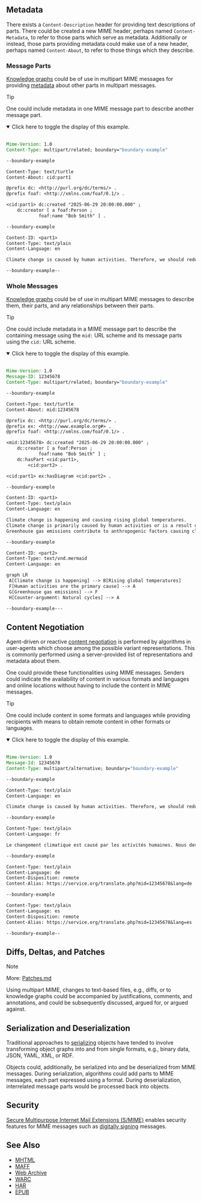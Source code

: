 ## Metadata

There exists a `Content-Description` header for providing text descriptions of parts. There could be created a new MIME header, perhaps named `Content-Metadata`, to refer to those parts which serve as metadata. Additionally or instead, those parts providing metadata could make use of a new header, perhaps named `Content-About`, to refer to those things which they describe.

### Message Parts

[Knowledge graphs](https://en.wikipedia.org/wiki/Knowledge_graph) could be of use in multipart MIME messages for providing [metadata](https://en.wikipedia.org/wiki/Metadata) about other parts in multipart messages.

> [!TIP]
> One could include metadata in one MIME message part to describe another message part.
> 
> <details open>
> <summary>Click here to toggle the display of this example.</summary>
> <br>
> 
> ```email
> Mime-Version: 1.0
> Content-Type: multipart/related; boundary="boundary-example"
> 
> --boundary-example
> 
> Content-Type: text/turtle
> Content-About: cid:part1
> 
> @prefix dc: <http://purl.org/dc/terms/> .
> @prefix foaf: <http://xmlns.com/foaf/0.1/> .
> 
> <cid:part1> dc:created "2025-06-29 20:00:00.000" ;
>     dc:creator [ a foaf:Person ;
>             foaf:name "Bob Smith" ] .
> 
> --boundary-example
> 
> Content-ID: <part1>
> Content-Type: text/plain
> Content-Language: en
> 
> Climate change is caused by human activities. Therefore, we should reduce carbon emissions.
> 
> --boundary-example--
> ```
> </details>

### Whole Messages

[Knowledge graphs](https://en.wikipedia.org/wiki/Knowledge_graph) could be of use in multipart MIME messages to describe them, their parts, and any relationships between their parts.

> [!TIP]
> One could include metadata in a MIME message part to describe the containing message using the `mid:` URL scheme and its message parts using the `cid:` URL scheme.
> 
> <details open>
> <summary>Click here to toggle the display of this example.</summary>
> <br>
> 
> ```email
> Mime-Version: 1.0
> Message-ID: 12345678
> Content-Type: multipart/related; boundary="boundary-example"
> 
> --boundary-example
> 
> Content-Type: text/turtle
> Content-About: mid:12345678
> 
> @prefix dc: <http://purl.org/dc/terms/> .
> @prefix ex: <http://www.example.org#> .
> @prefix foaf: <http://xmlns.com/foaf/0.1/> .
> 
> <mid:12345678> dc:created "2025-06-29 20:00:00.000" ;
>     dc:creator [ a foaf:Person ;
>             foaf:name "Bob Smith" ] ;
>     dc:hasPart <cid:part1>,
>         <cid:part2> .
> 
> <cid:part1> ex:hasDiagram <cid:part2> .
> 
> --boundary-example
> 
> Content-ID: <part1>
> Content-Type: text/plain
> Content-Language: en
> 
> Climate change is happening and causing rising global temperatures.
> Climate change is primarily caused by human activities or is a result of natural cycles.
> Greenhouse gas emissions contribute to anthropogenic factors causing climate change.
> 
> --boundary-example
> 
> Content-ID: <part2>
> Content-Type: text/vnd.mermaid
> Content-Language: en
> 
> graph LR
>  A[Climate change is happening] --> B[Rising global temperatures]
>  F[Human activities are the primary cause] --> A
>  G[Greenhouse gas emissions] --> F
>  H[Counter-argument: Natural cycles] --> A
> 
> --boundary-example---
> ```
> </details>

## Content Negotiation

Agent-driven or reactive [content negotiation](https://en.wikipedia.org/wiki/Content_negotiation) is performed by algorithms in user-agents which choose among the possible variant representations. This is commonly performed using a server-provided list of representations and metadata about them.

One could provide these functionalities using MIME messages. Senders could indicate the availability of content in various formats and languages and online locations without having to include the content in MIME messages.

> [!TIP]
> One could include content in some formats and languages while providing recipients with means to obtain remote content in other formats or languages.
> 
> <details open>
> <summary>Click here to toggle the display of this example.</summary>
> <br>
> 
> ```email
> Mime-Version: 1.0
> Message-Id: 12345678
> Content-Type: multipart/alternative; boundary="boundary-example"
> 
> --boundary-example
> 
> Content-Type: text/plain
> Content-Language: en
> 
> Climate change is caused by human activities. Therefore, we should reduce carbon emissions.
> 
> --boundary-example
> 
> Content-Type: text/plain
> Content-Language: fr
> 
> Le changement climatique est causé par les activités humaines. Nous devons donc réduire les émissions de carbone.
> 
> --boundary-example
> 
> Content-Type: text/plain
> Content-Language: de
> Content-Disposition: remote
> Content-Alias: https://service.org/translate.php?mid=12345678&lang=de
> 
> --boundary-example
> 
> Content-Type: text/plain
> Content-Language: es
> Content-Disposition: remote
> Content-Alias: https://service.org/translate.php?mid=12345678&lang=es
> 
> --boundary-example--
> ```
> </details>

## Diffs, Deltas, and Patches
> [!NOTE]
> More: [Patches.md](Patches.md)

Using multipart MIME, changes to text-based files, e.g., diffs, or to knowledge graphs could be accompanied by justifications, comments, and annotations, and could be subsequently discussed, argued for, or argued against.

## Serialization and Deserialization

Traditional approaches to [serializing](https://en.wikipedia.org/wiki/Serialization) objects have tended to involve transforming object graphs into and from single formats, e.g., binary data, JSON, YAML, XML, or RDF.

Objects could, additionally, be serialized into and be deserialized from MIME messages. During serialization, algorithms could add parts to MIME messages, each part expressed using a format. During deserialization, interrelated message parts would be processed back into objects.

## Security

[Secure Multipurpose Internet Mail Extensions (S/MIME)](https://en.wikipedia.org/wiki/S/MIME) enables security features for MIME messages such as [digitally signing](https://en.wikipedia.org/wiki/Digital_signature) messages.

## See Also

* [MHTML](https://en.wikipedia.org/wiki/MHTML)
* [MAFF](https://en.wikipedia.org/wiki/Mozilla_Archive_Format)
* [Web Archive](https://en.wikipedia.org/wiki/Web_Archive_(file_format))
* [WARC](https://en.wikipedia.org/wiki/WARC_(file_format))
* [HAR](https://en.wikipedia.org/wiki/HAR_(file_format))
* [EPUB](https://en.wikipedia.org/wiki/EPUB)
